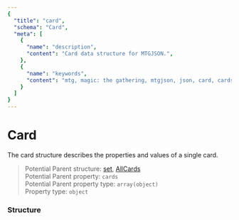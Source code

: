 ```yaml
---
{
  "title": "card",
  "schema": "Card",
  "meta": [
    {
      "name": "description",
      "content": "Card data structure for MTGJSON.",
    },
    {
      "name": "keywords",
      "content": "mtg, magic: the gathering, mtgjson, json, card, cards",
    }
  ]
}
---
```


# Card

The card structure describes the properties and values of a single card.

> Potential Parent structure: [set](../set), [AllCards](../../downloads/compiled/)  
> Potential Parent property: `cards`  
> Potential Parent property type: `array(object)`  
> Property type: `object`  

### Structure

<GenerateTable/>